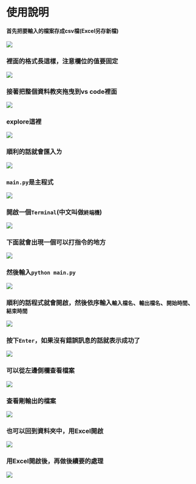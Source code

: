 # 使用說明
#### 首先把要輸入的檔案存成csv檔(Excel另存新檔)
![](doc/pic/01.jpg)
### 裡面的格式長這樣，注意欄位的值要固定
![](doc/pic/02.jpg)
### 接著把整個資料教夾拖曳到vs code裡面
![](doc/pic/03.jpg)
### explore這裡
![](doc/pic/04.jpg)
### 順利的話就會匯入ㄌ
![](doc/pic/05.jpg)
### `main.py`是主程式
![](doc/pic/06.jpg)
### 開啟一個`Terminal`(中文叫做`終端機`)
![](doc/pic/07.jpg)
### 下面就會出現一個可以打指令的地方
![](doc/pic/08.jpg)
### 然後輸入`python main.py`
![](doc/pic/09.jpg)
### 順利的話程式就會開啟，然後依序輸入`輸入檔名`、`輸出檔名`、`開始時間`、`結束時間`
![](doc/pic/10.jpg)
### 按下`Enter`，如果沒有錯誤訊息的話就表示成功了
![](doc/pic/11.jpg)
### 可以從左邊側欄查看檔案
![](doc/pic/12.jpg)
### 查看剛輸出的檔案
![](doc/pic/13.jpg)
### 也可以回到資料夾中，用Excel開啟
![](doc/pic/14.jpg)
###	用Excel開啟後，再做後續要的處理 
![](doc/pic/15.jpg)
